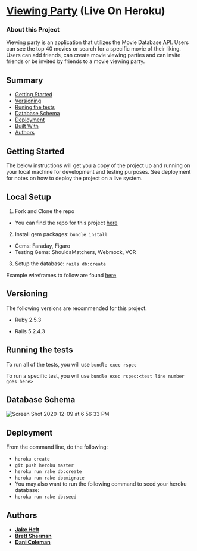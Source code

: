 # [Viewing Party](https://viewing-party-bdj.herokuapp.com/) (Live On Heroku)

### About this Project

Viewing party is an application that utilizes the Movie Database API. Users can see the top 40 movies or search for a specific movie of their liking. Users can add friends, can create movie viewing parties and can invite friends or be invited by friends to a movie viewing party.

## Summary

  - [Getting Started](#getting-started)
  - [Versioning](#versioning)
  - [Runing the tests](#running-the-tests)
  - [Database Schema](#database-schema)
  - [Deployment](#deployment)
  - [Built With](#built-with)
  - [Authors](#authors)

## Getting Started

The below instructions will get you a copy of the project up and running on
your local machine for development and testing purposes. See deployment
for notes on how to deploy the project on a live system.

## Local Setup

1. Fork and Clone the repo
  - You can find the repo for this project [here](https://github.com/jakeheft/viewing_party)
2. Install gem packages: `bundle install`
  - Gems: Faraday, Figaro
  - Testing Gems: ShouldaMatchers, Webmock, VCR
3. Setup the database: `rails db:create`

Example wireframes to follow are found [here](https://backend.turing.io/module3/projects/viewing_party/wireframes)

## Versioning

The following versions are recommended for this project.

- Ruby 2.5.3

- Rails 5.2.4.3

## Running the tests

To run all of the tests, you will use `bundle exec rspec`

To run a specific test, you will use `bundle exec rspec:<test line number goes here>`

## Database Schema

![Screen Shot 2020-12-09 at 6 56 33 PM](https://user-images.githubusercontent.com/60626984/101712251-5738c680-3a52-11eb-8b87-e16432d7aeb7.png)

## Deployment

From the command line, do the following:
  - `heroku create`
  - `git push heroku master`
  - `heroku run rake db:create`
  - `heroku run rake db:migrate`
  - You may also want to run the following command to seed your heroku database:
  - `heroku run rake db:seed`

## Authors

- [**Jake Heft**](https://github.com/jakeheft)
- [**Brett Sherman**](https://github.com/BJSherman80)
- [**Dani Coleman**](https://github.com/dcoleman21)
